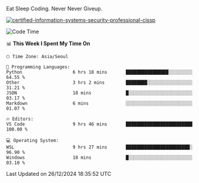Eat Sleep Coding.
Never Never Giveup.

[![certified-information-systems-security-professional-cissp](https://user-images.githubusercontent.com/44606727/157613689-acd84ec6-5f8f-4e79-89d9-a8d51f033634.png)](https://www.credly.com/badges/f394a010-85a0-450b-9136-8043af01d71c/public_url)

<!--START_SECTION:waka-->
![Code Time](http://img.shields.io/badge/Code%20Time-3%2C666%20hrs%2038%20mins-blue)

📊 **This Week I Spent My Time On** 

```text
🕑︎ Time Zone: Asia/Seoul

💬 Programming Languages: 
Python                   6 hrs 18 mins       ████████████████░░░░░░░░░   64.55 % 
Other                    3 hrs 2 mins        ████████░░░░░░░░░░░░░░░░░   31.21 % 
JSON                     18 mins             █░░░░░░░░░░░░░░░░░░░░░░░░   03.17 % 
Markdown                 6 mins              ░░░░░░░░░░░░░░░░░░░░░░░░░   01.07 % 

🔥 Editors: 
VS Code                  9 hrs 46 mins       █████████████████████████   100.00 % 

💻 Operating System: 
WSL                      9 hrs 27 mins       ████████████████████████░   96.90 % 
Windows                  18 mins             █░░░░░░░░░░░░░░░░░░░░░░░░   03.10 % 
```


 Last Updated on 26/12/2024 18:35:52 UTC
<!--END_SECTION:waka-->
